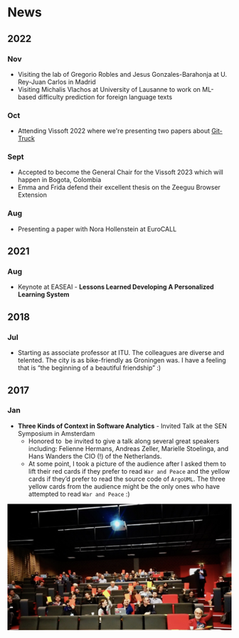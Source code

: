 # News 

## 2022
### Nov
- Visiting the lab of Gregorio Robles and Jesus Gonzales-Barahonja at U. Rey-Juan Carlos in Madrid
- Visiting Michalis Vlachos at University of Lausanne to work on ML-based difficulty prediction for foreign language texts

### Oct
- Attending Vissoft 2022 where we're presenting two papers about [Git-Truck](/projects/git-truck.md) 

### Sept 
- Accepted to become the General Chair for the Vissoft 2023 which will happen in Bogota, Colombia
- Emma and Frida defend their excellent thesis on the Zeeguu Browser Extension

### Aug
- Presenting a paper with Nora Hollenstein at EuroCALL


## 2021

### Aug 
- Keynote at EASEAI - **Lessons Learned Developing A Personalized Learning System** 



## 2018
### Jul 
- Starting as associate professor at ITU. The colleagues are diverse and telented. The city is as bike-friendly as Groningen was. I have a feeling that is “the beginning of a beautiful friendship” :)

## 2017

### Jan 
- **Three Kinds of Context in Software Analytics** - Invited Talk at the SEN Symposium in Amsterdam 
	- Honored to  be invited to give a talk along several great speakers including: Felienne Hermans, Andreas Zeller, Marielle Stoelinga, and Hans Wanders the CIO (!) of the Netherlands.
	- At some point, I took a picture of the audience after I asked them to lift their red cards if they prefer to read `War and Peace` and the yellow cards if they’d prefer to read the source code of `ArgoUML`. The three yellow cards from the audience might be the only ones who have attempted to read `War and Peace` :)

![670x380](../docs/assets/sen-keynote.png)



